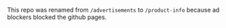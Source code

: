 This repo was renamed from `/advertisements` to `/product-info` because ad blockers blocked the github pages.
